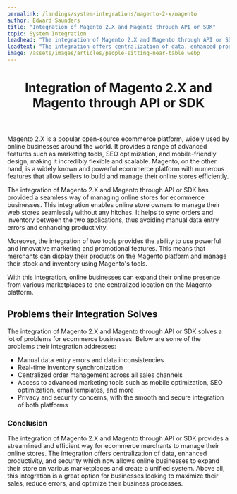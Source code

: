 ```yaml
---
permalink: /landings/system-integrations/magento-2-x/magento
author: Edward Saunders
title: "Integration of Magento 2.X and Magento through API or SDK"
topic: System Integration
leadhead: "The integration of Magento 2.X and Magento through API or SDK provides a streamlined and efficient way for ecommerce merchants to manage their online stores"
leadtext: "The integration offers centralization of data, enhanced productivity, and security which now allows online businesses to expand their store on various marketplaces and create a unified system. Above all, this integration is a great option for businesses looking to maximize their sales, reduce errors, and optimize their business processes."
image: /assets/images/articles/people-sitting-near-table.webp
---
```

<div class="arttext">	<header>
		<h1>Integration of Magento 2.X and Magento through API or SDK</h1>
	</header>
	<section>
		<p>Magento 2.X is a popular open-source ecommerce platform, widely used by online businesses around the world. It provides a range of advanced features such as marketing tools, SEO optimization, and mobile-friendly design, making it incredibly flexible and scalable. Magento, on the other hand, is a widely known and powerful ecommerce platform with numerous features that allow sellers to build and manage their online stores efficiently.</p>
		<p>The integration of Magento 2.X and Magento through API or SDK has provided a seamless way of managing online stores for ecommerce businesses. This integration enables online store owners to manage their web stores seamlessly without any hitches. It helps to sync orders and inventory between the two applications, thus avoiding manual data entry errors and enhancing productivity.</p>
		<p>Moreover, the integration of two tools provides the ability to use powerful and innovative marketing and promotional features. This means that merchants can display their products on the Magento platform and manage their stock and inventory using Magento's tools.</p>
		<p>With this integration, online businesses can expand their online presence from various marketplaces to one centralized location on the Magento platform.</p>
	</section>
	<section>
		<h2>Problems their Integration Solves</h2>
		<p>The integration of Magento 2.X and Magento through API or SDK solves a lot of problems for ecommerce businesses. Below are some of the problems their integration addresses:</p>
		<ul>
			<li>Manual data entry errors and data inconsistencies</li>
			<li>Real-time inventory synchronization</li>
			<li>Centralized order management across all sales channels</li>
			<li>Access to advanced marketing tools such as mobile optimization, SEO optimization, email templates, and more</li>
			<li>Privacy and security concerns, with the smooth and secure integration of both platforms</li>
		</ul>	
	</section>
	<footer>
		<h3>Conclusion</h3>
		<p>The integration of Magento 2.X and Magento through API or SDK provides a streamlined and efficient way for ecommerce merchants to manage their online stores. The integration offers centralization of data, enhanced productivity, and security which now allows online businesses to expand their store on various marketplaces and create a unified system. Above all, this integration is a great option for businesses looking to maximize their sales, reduce errors, and optimize their business processes.</p>
	</footer>		
</div>